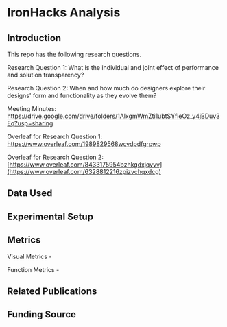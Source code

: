 # IronHacks Analysis

## Introduction

This repo has the following research questions. 

Research Question 1: What is the individual and joint effect of performance and solution transparency? 


Research Question 2: When and how much do designers explore their designs' form and functionality as they evolve them?


Meeting Minutes: https://drive.google.com/drive/folders/1AlxgmWmZti1ubtSYfleOz_y4jBDuv3Eq?usp=sharing


Overleaf for Research Question 1: https://www.overleaf.com/1989829568wcvdpdfgrpwp


Overleaf for Research Question 2: [https://www.overleaf.com/8433175954bzhkgdxjqvvv](https://www.overleaf.com/6328812216zpjzvchqxdcg)

## Data Used


## Experimental Setup 


## Metrics

Visual Metrics - 

Function Metrics - 

## Related Publications


## Funding Source 




